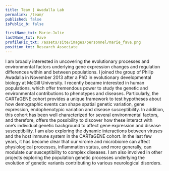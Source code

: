 ```yaml
---
title: Team | Awadalla Lab
permalink: /team/
published: false
isPublic_b: false

firstName_txt: Marie-Julie
lastName_txt: Favé
profilePic_txt: /assets/site/images/personnel/marie_fave.png
position_txt: Research Associate
---
```


I am broadly interested in uncovering the evolutionary processes and environmental factors underlying gene expression changes and regulation differences within and between populations. I joined the group of Philip Awadalla in November 2013 after a PhD in evolutionary developmental biology at McGill University. I recently became interested in human populations, which offer tremendous power to study the genetic and environmental contributions to phenotypes and diseases. Particularly, the CARTaGENE cohort provides a unique framework to test hypotheses about how demographic events can shape spatial genetic variation, gene expression, endophenotypic variation and disease susceptibility. In addition, this cohort has been well characterized for several environmental factors, and therefore, offers the possibility to discover how these interact with one’s individual genetic background to affect gene expression and disease susceptibility. I am also exploring the dynamic interactions between viruses and the host immune system in the CARTaGENE cohort. In the last few years, it has become clear that our virome and microbiome can affect physiological processes, inflammation status, and more generally, can modulate our susceptibility to complex diseases. I am also involved in other projects exploring the population genetic processes underlying the evolution of genetic variants contributing to various neurological disorders.
